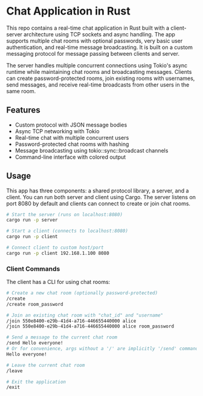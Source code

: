 # Chat Application in Rust

This repo contains a real-time chat application in Rust built with a client-server architecture using TCP sockets and async handling. The app supports multiple chat rooms with optional passwords, very basic user authentication, and real-time message broadcasting. It is built on a custom messaging protocol for message passing between clients and server.

The server handles multiple concurrent connections using Tokio's async runtime while maintaining chat rooms and broadcasting messages. Clients can create password-protected rooms, join existing rooms with usernames, send messages, and receive real-time broadcasts from other users in the same room.

## Features

- Custom protocol with JSON message bodies
- Async TCP networking with Tokio
- Real-time chat with multiple concurrent users
- Password-protected chat rooms with hashing
- Message broadcasting using tokio::sync::broadcast channels
- Command-line interface with colored output

## Usage

This app has three components: a shared protocol library, a server, and a client. You can run both server and client using Cargo. The server listens on port 8080 by default and clients can connect to create or join chat rooms.

```bash
# Start the server (runs on localhost:8080)
cargo run -p server

# Start a client (connects to localhost:8080)
cargo run -p client

# Connect client to custom host/port
cargo run -p client 192.168.1.100 8080
```

### Client Commands

The client has a CLI for using chat rooms:

```bash
# Create a new chat room (optionally password-protected)
/create
/create room_password

# Join an existing chat room with "chat_id" and "username"
/join 550e8400-e29b-41d4-a716-446655440000 alice
/join 550e8400-e29b-41d4-a716-446655440000 alice room_password

# Send a message to the current chat room
/send Hello everyone!
# Or for convenience, args without a '/' are implicitly '/send' commands
Hello everyone!

# Leave the current chat room
/leave

# Exit the application
/exit
```
